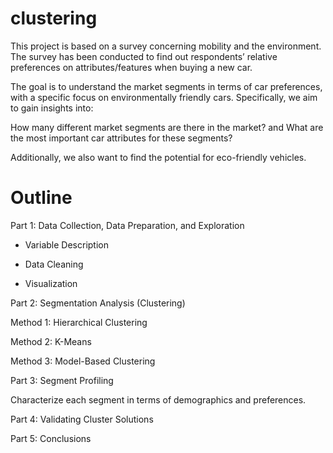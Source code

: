 # clustering

This project is based on a survey concerning mobility and the environment. The survey has been conducted to find out respondents’ relative preferences on attributes/features when buying a new car. 

The goal is to understand the market segments in terms of car preferences, with a specific focus on environmentally friendly cars. Specifically, we aim to gain insights into:

How many different market segments are there in the market? and  What are the most important car attributes for these segments?

Additionally, we also want to find the potential for eco-friendly vehicles.


# Outline
Part 1: Data Collection, Data Preparation, and Exploration

- Variable Description

- Data Cleaning

- Visualization


Part 2: Segmentation Analysis (Clustering)

Method 1: Hierarchical Clustering

Method 2: K-Means

Method 3: Model-Based Clustering


Part 3: Segment Profiling

Characterize each segment in terms of demographics and preferences.

Part 4: Validating Cluster Solutions

Part 5: Conclusions 
